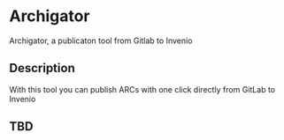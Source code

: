 # Archigator
Archigator, a publicaton tool from Gitlab to Invenio


## Description
With this tool you can publish ARCs with one click directly from GitLab to Invenio

## TBD
